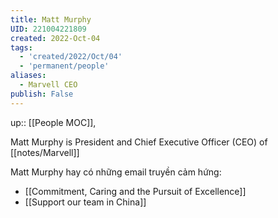 ```yaml
---
title: Matt Murphy
UID: 221004221809
created: 2022-Oct-04
tags:
  - 'created/2022/Oct/04'
  - 'permanent/people'
aliases:
  - Marvell CEO
publish: False
---
```

up:: [[People MOC]],

Matt Murphy is President and Chief Executive Officer (CEO) of [[notes/Marvell]]

Matt Murphy hay có những email truyền cảm hứng:
- [[Commitment, Caring and the Pursuit of Excellence]]
- [[Support our team in China]]